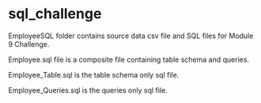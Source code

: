 # sql_challenge

EmployeeSQL folder contains source data csv file and SQL files for Module 9 Challenge.

Employee.sql file is a composite file containing table schema and queries.

Employee_Table.sql is the table schema only sql file.

Employee_Queries.sql is the queries only sql file. 
